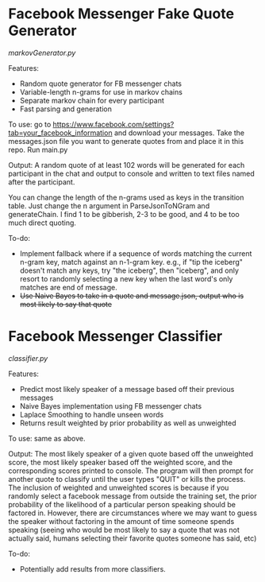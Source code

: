 # Facebook Messenger Fake Quote Generator 

*markovGenerator.py*

Features: 
* Random quote generator for FB messenger chats
* Variable-length n-grams for use in markov chains
* Separate markov chain for every participant
* Fast parsing and generation

To use: go to https://www.facebook.com/settings?tab=your_facebook_information and download your messages.
Take the messages.json file you want to generate quotes from and place it in this repo.
Run main.py

Output: A random quote of at least 102 words will be generated for each participant in the chat and output to console and written to text files named after the participant.

You can change the length of the n-grams used as keys in the transition table. Just change the n argument in ParseJsonToNGram and generateChain. I find 1 to be gibberish, 2-3 to be good, and 4 to be too much direct quoting.

To-do:
* Implement fallback where if a sequence of words matching the current n-gram key, match against an n-1-gram key. e.g., if "tip the iceberg" doesn't match any keys, try "the iceberg", then "iceberg", and only resort to randomly selecting a new key when the last word's only matches are end of message.
* ~~Use Naive Bayes to take in a quote and message.json, output who is most likely to say that quote~~

# Facebook Messenger Classifier

*classifier.py*

Features:
* Predict most likely speaker of a message based off their previous messages 
* Naive Bayes implementation using FB messenger chats
* Laplace Smoothing to handle unseen words
* Returns result weighted by prior probability as well as unweighted

To use: same as above.

Output: The most likely speaker of a given quote based off the unweighted score, the most likely speaker based off the weighted score, and the corresponding scores printed to console.
The program will then prompt for another quote to classify until the user types "QUIT" or kills the process.
The inclusion of weighted and unweighted scores is because if you randomly select a facebook message from outside the training set, the prior probability of the 
likelihood of a particular person speaking should be factored in. However, there are circumstances where we may want to guess the speaker without factoring in
the amount of time someone spends speaking (seeing who would be most likely to say a quote that was not actually said, humans selecting their favorite quotes someone has said, etc)

To-do:
* Potentially add results from more classifiers.

